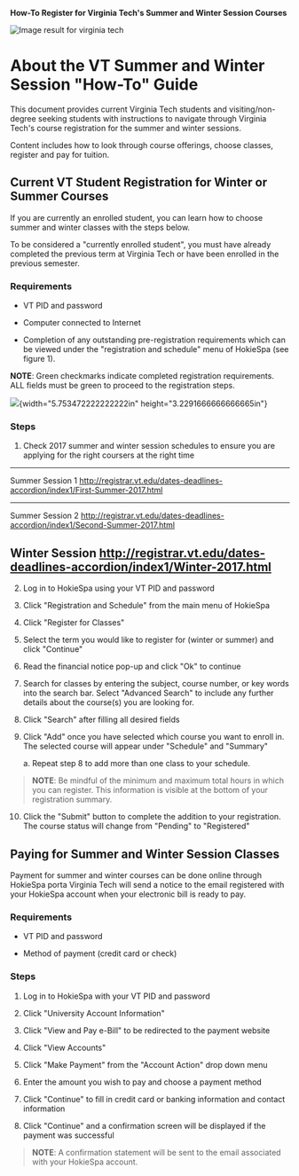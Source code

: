 **How-To Register for Virginia Tech's Summer and Winter Session
Courses**

![Image result for virginia
tech](images/media/image1.png)




# About the VT Summer and Winter Session "How-To" Guide

This document provides current Virginia Tech students and
visiting/non-degree seeking students with instructions to navigate
through Virginia Tech's course registration for the summer and winter
sessions.

Content includes how to look through course offerings, choose classes,
register and pay for tuition.

## Current VT Student Registration for Winter or Summer Courses 

If you are currently an enrolled student, you can learn how to choose
summer and winter classes with the steps below.

To be considered a "currently enrolled student", you must have already
completed the previous term at Virginia Tech or have been enrolled in
the previous semester.

### Requirements

-   VT PID and password

-   Computer connected to Internet

-   Completion of any outstanding pre-registration requirements which
    can be viewed under the "registration and schedule" menu of HokieSpa
    (see figure 1).

**NOTE**: Green checkmarks indicate completed registration requirements.
ALL fields must be green to proceed to the registration steps.

![](images/media/image2.png){width="5.753472222222222in"
height="3.2291666666666665in"}


### Steps 

1.  Check 2017 summer and winter session schedules to ensure you are
    applying for the right coursers at the right time

  --------------------------------------------------------------------------------------------------------
  Summer Session 1    <http://registrar.vt.edu/dates-deadlines-accordion/index1/First-Summer-2017.html>
  ------------------- ------------------------------------------------------------------------------------
  Summer Session 2    <http://registrar.vt.edu/dates-deadlines-accordion/index1/Second-Summer-2017.html>

  Winter Session      <http://registrar.vt.edu/dates-deadlines-accordion/index1/Winter-2017.html>
  --------------------------------------------------------------------------------------------------------

2.  Log in to HokieSpa using your VT PID and password

3.  Click "Registration and Schedule" from the main menu of HokieSpa

4.  Click "Register for Classes"

5.  Select the term you would like to register for (winter or summer)
    and click "Continue"

6.  Read the financial notice pop-up and click "Ok" to continue

7.  Search for classes by entering the subject, course number, or key
    words into the search bar. Select "Advanced Search" to include any
    further details about the course(s) you are looking for.

8.  Click "Search" after filling all desired fields

9.  Click "Add" once you have selected which course you want to enroll
    in. The selected course will appear under "Schedule" and "Summary"

    a.  Repeat step 8 to add more than one class to your schedule.

> **NOTE**: Be mindful of the minimum and maximum total hours in which
> you can register. This information is visible at the bottom of your
> registration summary.

10. Click the "Submit" button to complete the addition to your
    registration. The course status will change from "Pending" to
    "Registered"

## Paying for Summer and Winter Session Classes 

Payment for summer and winter courses can be done online through
HokieSpa porta Virginia Tech will send a notice to the email registered
with your HokieSpa account when your electronic bill is ready to pay.

### Requirements

-   VT PID and password

-   Method of payment (credit card or check)

### Steps

1.  Log in to HokieSpa with your VT PID and password

2.  Click "University Account Information"

3.  Click "View and Pay e-Bill" to be redirected to the payment website

4.  Click "View Accounts"

5.  Click "Make Payment" from the "Account Action" drop down menu

6.  Enter the amount you wish to pay and choose a payment method

7.  Click "Continue" to fill in credit card or banking information and
    contact information

8.  Click "Continue" and a confirmation screen will be displayed if the
    payment was successful

> **NOTE**: A confirmation statement will be sent to the email
> associated with your HokieSpa account.
